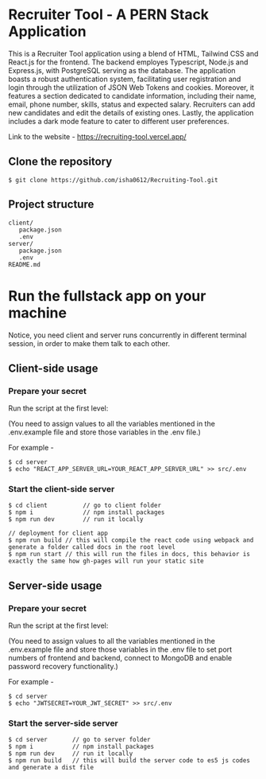 # Recruiter Tool - A PERN Stack Application


This is a Recruiter Tool application using a blend of HTML, Tailwind CSS and React.js for the frontend. The backend employes Typescript, Node.js and Express.js, with PostgreSQL serving as the database. The application boasts a robust authentication system, facilitating user registration and login through the utilization of JSON Web Tokens and cookies. Moreover, it features a section dedicated to candidate information, including their name, email, phone number, skills, status and expected salary. Recruiters can add new candidates and edit the details of existing ones. Lastly, the application includes a dark mode feature to cater to different user preferences.


Link to the website - https://recruiting-tool.vercel.app/


## Clone the repository
```terminal
$ git clone https://github.com/isha0612/Recruiting-Tool.git
```

## Project structure
```terminal
client/
   package.json
   .env 
server/
   package.json
   .env 
README.md
```


# Run the fullstack app on your machine 

Notice, you need client and server runs concurrently in different terminal session, in order to make them talk to each other.

## Client-side usage

### Prepare your secret

Run the script at the first level:

(You need to assign values to all the variables mentioned in the .env.example file and store those variables in the .env file.)

For example -

```terminal
$ cd server
$ echo "REACT_APP_SERVER_URL=YOUR_REACT_APP_SERVER_URL" >> src/.env
```

### Start the client-side server

```terminal
$ cd client          // go to client folder
$ npm i              // npm install packages
$ npm run dev        // run it locally

// deployment for client app
$ npm run build // this will compile the react code using webpack and generate a folder called docs in the root level
$ npm run start // this will run the files in docs, this behavior is exactly the same how gh-pages will run your static site
```


## Server-side usage

### Prepare your secret

Run the script at the first level:

(You need to assign values to all the variables mentioned in the .env.example file and store those variables in the .env file to  set port numbers of frontend and backend, connect to MongoDB and enable password recovery functionality.)

For example -

```terminal
$ cd server
$ echo "JWTSECRET=YOUR_JWT_SECRET" >> src/.env
```

### Start the server-side server

```terminal
$ cd server       // go to server folder
$ npm i           // npm install packages
$ npm run dev     // run it locally
$ npm run build   // this will build the server code to es5 js codes and generate a dist file
```